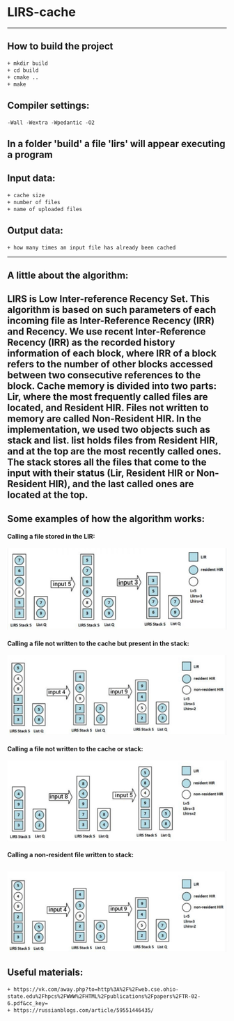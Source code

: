 # LIRS-cache
---
## How to build the project 

    + mkdir build
    + cd build
    + cmake ..
    + make 

## Compiler settings:
```
-Wall -Wextra -Wpedantic -O2
```
 In a folder 'build' a file 'lirs' will appear executing a program
---
## Input data:
    + cache size
    + number of files
    + name of uploaded files
## Output data:
    + how many times an input file has already been cached
---
## A little about the algorithm:
 LIRS is Low Inter-reference Recency Set. This algorithm is based on such parameters of each incoming file as 
Inter-Reference Recency (IRR) and Recency. We use recent Inter-Reference Recency (IRR) as the recorded
history information of each block, where IRR of a block refers to the number of other blocks accessed between 
two consecutive references to the block. Cache memory is divided into two parts: Lir, where the most frequently 
called files are located, and Resident HIR. Files not written to memory are called Non-Resident HIR.
In the implementation, we used two objects such as stack and list. list holds files from Resident HIR, 
and at the top are the most recently called ones. The stack stores all the files that come to the input
with their status (Lir, Resident HIR or Non-Resident HIR), and the last called ones are located at the top.
---
## Some examples of how the algorithm works:
#### Calling a file stored in the LIR:
![Calling a file stored in the LIR](https://github.com/xKobi74/LIRS-cache/blob/main/cmake/1.jpg)
#### Calling a file not written to the cache but present in the stack:
![Calling a file not written to the cache but present in the stack](https://github.com/xKobi74/LIRS-cache/blob/main/cmake/2.jpg)
#### Calling a file not written to the cache or stack:
![Calling a file not written to the cache or stack](https://github.com/xKobi74/LIRS-cache/blob/main/cmake/3.jpg)
#### Calling a non-resident file written to stack:
![Calling a non-resident file written to stack](https://github.com/xKobi74/LIRS-cache/blob/main/cmake/4.jpg)
---
## Useful materials:
    + https://vk.com/away.php?to=http%3A%2F%2Fweb.cse.ohio-state.edu%2Fhpcs%2FWWW%2FHTML%2Fpublications%2Fpapers%2FTR-02-6.pdf&cc_key=
    + https://russianblogs.com/article/59551446435/